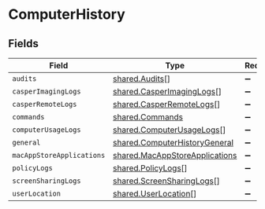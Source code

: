 # ComputerHistory


## Fields

| Field                                                                                   | Type                                                                                    | Required                                                                                | Description                                                                             |
| --------------------------------------------------------------------------------------- | --------------------------------------------------------------------------------------- | --------------------------------------------------------------------------------------- | --------------------------------------------------------------------------------------- |
| `audits`                                                                                | [shared.Audits](../../../sdk/models/shared/audits.md)[]                                 | :heavy_minus_sign:                                                                      | N/A                                                                                     |
| `casperImagingLogs`                                                                     | [shared.CasperImagingLogs](../../../sdk/models/shared/casperimaginglogs.md)[]           | :heavy_minus_sign:                                                                      | N/A                                                                                     |
| `casperRemoteLogs`                                                                      | [shared.CasperRemoteLogs](../../../sdk/models/shared/casperremotelogs.md)[]             | :heavy_minus_sign:                                                                      | N/A                                                                                     |
| `commands`                                                                              | [shared.Commands](../../../sdk/models/shared/commands.md)                               | :heavy_minus_sign:                                                                      | N/A                                                                                     |
| `computerUsageLogs`                                                                     | [shared.ComputerUsageLogs](../../../sdk/models/shared/computerusagelogs.md)[]           | :heavy_minus_sign:                                                                      | N/A                                                                                     |
| `general`                                                                               | [shared.ComputerHistoryGeneral](../../../sdk/models/shared/computerhistorygeneral.md)   | :heavy_minus_sign:                                                                      | N/A                                                                                     |
| `macAppStoreApplications`                                                               | [shared.MacAppStoreApplications](../../../sdk/models/shared/macappstoreapplications.md) | :heavy_minus_sign:                                                                      | N/A                                                                                     |
| `policyLogs`                                                                            | [shared.PolicyLogs](../../../sdk/models/shared/policylogs.md)[]                         | :heavy_minus_sign:                                                                      | N/A                                                                                     |
| `screenSharingLogs`                                                                     | [shared.ScreenSharingLogs](../../../sdk/models/shared/screensharinglogs.md)[]           | :heavy_minus_sign:                                                                      | N/A                                                                                     |
| `userLocation`                                                                          | [shared.UserLocation](../../../sdk/models/shared/userlocation.md)[]                     | :heavy_minus_sign:                                                                      | N/A                                                                                     |